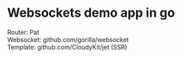 # Websockets demo app in go


Router: Pat  
Websocket: github.com/gorilla/websocket   
Template: github.com/CloudyKit/jet (SSR)
